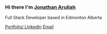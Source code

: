 ### Hi there I'm [Jonathan Aruliah](https://jaruliah.me/)

Full Stack Developer based in Edmonton Alberta

[Portfolio/ ](https://jaruliah.me/) [LinkedIn](https://www.linkedin.com/in/jonathan-aruliah-1b98611ba/) [Email](mailto:jonathanaruliah@gmail.com[GitHub]%20Source%20Han%20Sans)
